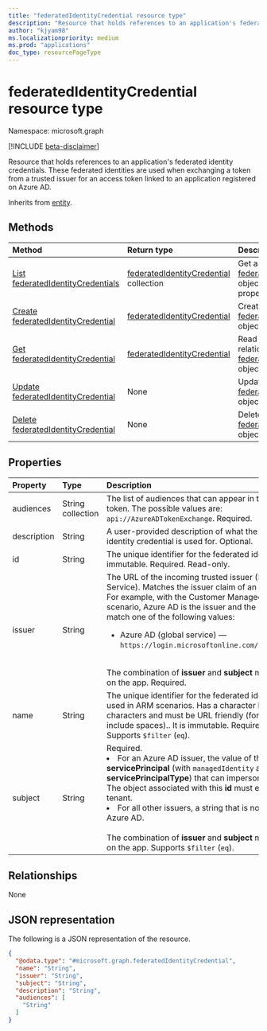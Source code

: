 ```yaml
---
title: "federatedIdentityCredential resource type"
description: "Resource that holds references to an application's federated identity credentials. These federated identities are used when exchanging a token from a trusted issuer for an access token linked to an application registered on Azure AD."
author: "kjyam98"
ms.localizationpriority: medium
ms.prod: "applications"
doc_type: resourcePageType
---
```


# federatedIdentityCredential resource type

Namespace: microsoft.graph

[!INCLUDE [beta-disclaimer](../../includes/beta-disclaimer.md)]

Resource that holds references to an application's federated identity credentials. These federated identities are used when exchanging a token from a trusted issuer for an access token linked to an application registered on Azure AD.

Inherits from [entity](../resources/entity.md).

## Methods
|Method|Return type|Description|
|:---|:---|:---|
|[List federatedIdentityCredentials](../api/application-list-federatedidentitycredentials.md)|[federatedIdentityCredential](../resources/federatedidentitycredential.md) collection|Get a list of the [federatedIdentityCredential](../resources/federatedidentitycredential.md) objects and their properties.|
|[Create federatedIdentityCredential](../api/application-post-federatedidentitycredentials.md)|[federatedIdentityCredential](../resources/federatedidentitycredential.md)|Create a new [federatedIdentityCredential](../resources/federatedidentitycredential.md) object.|
|[Get federatedIdentityCredential](../api/federatedidentitycredential-get.md)|[federatedIdentityCredential](../resources/federatedidentitycredential.md)|Read the properties and relationships of a [federatedIdentityCredential](../resources/federatedidentitycredential.md) object.|
|[Update federatedIdentityCredential](../api/federatedidentitycredential-update.md)|None|Update the properties of a [federatedIdentityCredential](../resources/federatedidentitycredential.md) object.|
|[Delete federatedIdentityCredential](../api/federatedidentitycredential-delete.md)|None|Deletes a [federatedIdentityCredential](../resources/federatedidentitycredential.md) object.|

## Properties
|Property|Type|Description|
|:---|:---|:---|
| audiences | String collection | The list of audiences that can appear in the issued token. The possible values are: `api://AzureADTokenExchange`. Required. |
| description | String | A user-provided description of what the federated identity credential is used for. Optional.  |
| id| String | The unique identifier for the federated identity. It is immutable. Required. Read-only.  |
| issuer | String | The URL of the incoming trusted issuer (Secure Token Service). Matches the issuer claim of an access token. For example, with the Customer Managed Keys scenario, Azure AD is the issuer and the property should match one of the following values: <ul><li>Azure AD (global service) — `https://login.microsoftonline.com/{tenantid}/v2.0`</li></ul> <br>The combination of **issuer** and **subject** must be unique on the app. Required. |
| name | String | The unique identifier for the federated identity to be used in ARM scenarios. Has a character limit of 120 characters and must be URL friendly (for example, not include spaces).. It is immutable. Required. Not nullable. Supports `$filter` (`eq`). |
| subject | String | Required. <li>For an Azure AD issuer, the value of the **id** of the **servicePrincipal** (with `managedIdentity` as the **servicePrincipalType**) that can impersonate the app. The object associated with this **id** must exist in the tenant.</li><li>For all other issuers, a string that is not validated by Azure AD.</ul><br><br>The combination of **issuer** and **subject** must be unique on the app. Supports `$filter` (`eq`). |


## Relationships

None


## JSON representation
The following is a JSON representation of the resource.
<!-- {
  "blockType": "resource",
  "keyProperty": "id",
  "@odata.type": "microsoft.graph.federatedIdentityCredential",
  "baseType": "microsoft.graph.entity",
  "openType": false
}
-->
``` json
{
  "@odata.type": "#microsoft.graph.federatedIdentityCredential",
  "name": "String",
  "issuer": "String",
  "subject": "String",
  "description": "String",
  "audiences": [
    "String"
  ]
}
```

